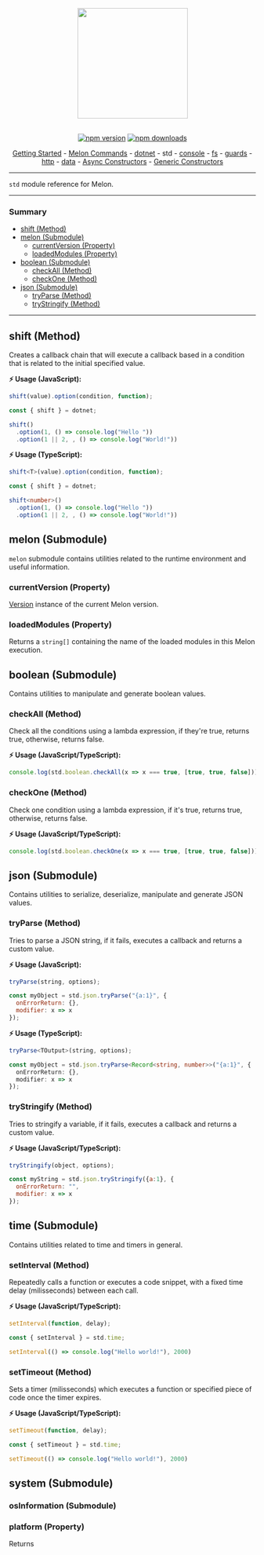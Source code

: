 <div align="center">
  <img align="center" width="225" src="https://i.imgur.com/guuToyf.png">
</div>

<br>

<div id="no-view" align="center">

  [![npm version](https://badgen.net/npm/v/melon-runtime/)](https://www.npmjs.com/package/melon-runtime)
  [![npm downloads](https://badgen.net/npm/dm/melon-runtime)](https://www.npmjs.com/package/melon-runtime)

  [Getting Started](../Index.md) - [Melon Commands](../MelonCommands.md) - [dotnet](./dotnet.md) - std - [console](./consle.md) - [fs](./fs.md) - [guards](./guards.md) - [http](./http.md) - [data](./data.md) - [Async Constructors](./AsyncConstructors.md) - [Generic Constructors](./GenericConstructors.md)
  
</div>

<hr>

`std` module reference for Melon.

<hr>

### Summary

- [shift (Method)](#shift-method)
- [melon (Submodule)](#melon-submodule)
  - [currentVersion (Property)](#currentversion-property)
  - [loadedModules (Property)](#loadedmodules-property)
- [boolean (Submodule)](#boolean-submodule)
  - [checkAll (Method)](#checkall-method)
  - [checkOne (Method)](#checkone-method)
- [json (Submodule)](#json-submodule)
  - [tryParse (Method)](#tryparse-method)
  - [tryStringify (Method)](#trystringify-method)
<hr>

## shift (Method)

Creates a callback chain that will execute a callback based in a condition that is related to the initial specified value.

**⚡ Usage (JavaScript):**

```js
shift(value).option(condition, function);
```

```js
const { shift } = dotnet;

shift()
  .option(1, () => console.log("Hello "))
  .option(1 || 2, , () => console.log("World!"))
```

**⚡ Usage (TypeScript):**

```ts
shift<T>(value).option(condition, function);
```

```ts
const { shift } = dotnet;

shift<number>()
  .option(1, () => console.log("Hello "))
  .option(1 || 2, , () => console.log("World!"))
```

## melon (Submodule)

`melon` submodule contains utilities related to the runtime environment and useful information.

### currentVersion (Property)

[Version](./GenericConstructors.md#version-constructor) instance of the current Melon version.

### loadedModules (Property)

Returns a `string[]` containing the name of the loaded modules in this Melon execution.

## boolean (Submodule)

Contains utilities to manipulate and generate boolean values.

### checkAll (Method)

Check all the conditions using a lambda expression, if they're true, returns true, otherwise, returns false.

**⚡ Usage (JavaScript/TypeScript):**

```ts
console.log(std.boolean.checkAll(x => x === true, [true, true, false])); //false
```

### checkOne (Method)

Check one condition using a lambda expression, if it's true, returns true, otherwise, returns false.

**⚡ Usage (JavaScript/TypeScript):**

```ts
console.log(std.boolean.checkOne(x => x === true, [true, true, false])); //true
```

## json (Submodule)

Contains utilities to serialize, deserialize, manipulate and generate JSON values.

### tryParse (Method)

Tries to parse a JSON string, if it fails, executes a callback and returns a custom value.

**⚡ Usage (JavaScript):**

```ts
tryParse(string, options);
```

```js
const myObject = std.json.tryParse("{a:1}", {
  onErrorReturn: {},
  modifier: x => x
});
```

**⚡ Usage (TypeScript):**

```ts
tryParse<TOutput>(string, options);
```

```ts
const myObject = std.json.tryParse<Record<string, number>>("{a:1}", {
  onErrorReturn: {},
  modifier: x => x
});
```

### tryStringify (Method)

Tries to stringify a variable, if it fails, executes a callback and returns a custom value.

**⚡ Usage (JavaScript/TypeScript):**

```js
tryStringify(object, options);
```

```js
const myString = std.json.tryStringify({a:1}, {
  onErrorReturn: "",
  modifier: x => x
});
```

## time (Submodule)

Contains utilities related to time and timers in general.

### setInterval (Method)

Repeatedly calls a function or executes a code snippet, with a fixed time delay (milisseconds) between each call.

**⚡ Usage (JavaScript/TypeScript):**

```js
setInterval(function, delay);
```

```js
const { setInterval } = std.time;

setInterval(() => console.log("Hello world!"), 2000)
```

### setTimeout (Method)

Sets a timer (milisseconds) which executes a function or specified piece of code once the timer expires.

**⚡ Usage (JavaScript/TypeScript):**

```js
setTimeout(function, delay);
```

```js
const { setTimeout } = std.time;

setTimeout(() => console.log("Hello world!"), 2000)
```

## system (Submodule)

### osInformation (Submodule)

### platform (Property)

Returns 